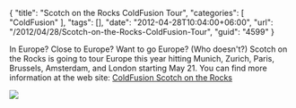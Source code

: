 {
	"title": "Scotch on the Rocks ColdFusion Tour",
	"categories": [
		"ColdFusion"
	],
	"tags": [],
	"date": "2012-04-28T10:04:00+06:00",
	"url": "/2012/04/28/Scotch-on-the-Rocks-ColdFusion-Tour",
	"guid": "4599"
}

In Europe? Close to Europe? Want to go Europe? (Who doesn't?) Scotch on the Rocks is going to tour Europe this year hitting Munich, Zurich, Paris, Brussels, Amsterdam, and London starting May 21. You can find more information at the web site: <a href="http://www.coldfusioneurope.eu/">ColdFusion Scotch on the Rocks</a> 

<img src="http://www.raymondcamden.com/images/ScreenClip72.png" />